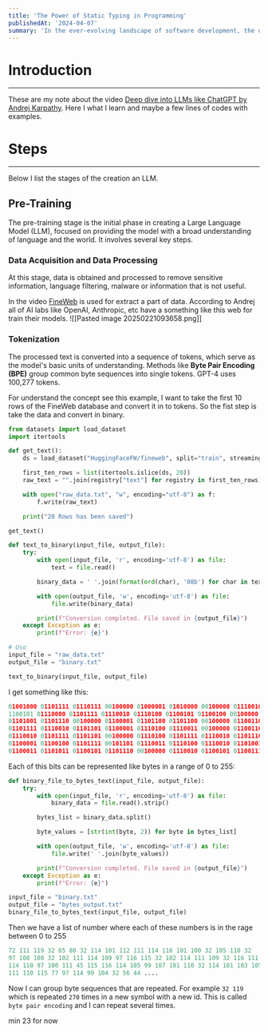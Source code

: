```yaml
---
title: 'The Power of Static Typing in Programming'
publishedAt: '2024-04-07'
summary: 'In the ever-evolving landscape of software development, the debate between dynamic and static typing continues to be a hot topic.'
---
```


# Introduction
---
These are my note about the video [Deep dive into LLMs like ChatGPT by Andrej Karpathy](https://www.youtube.com/watch?v=7xTGNNLPyMI&t=1430s&ab_channel=AndrejKarpathy). Here I what I learn and maybe a few lines of codes with examples.
# Steps
---
Below I list the stages of the creation an LLM.

## Pre-Training

The pre-training stage is the initial phase in creating a Large Language Model (LLM), focused on providing the model with a broad understanding of language and the world. It involves several key steps.

### **Data Acquisition and Data Processing**

At this stage, data is obtained and processed to remove sensitive information, language filtering, malware or information that is not useful.

In the video [FineWeb](https://huggingface.co/spaces/HuggingFaceFW/blogpost-fineweb-v1) is used for extract a part of data. According to Andrej all of AI labs like OpenAI, Anthropic, etc have a something like this web for train their models.
![[Pasted image 20250221093658.png]]
### Tokenization

The processed text is converted into a sequence of tokens, which serve as the model's basic units of understanding. Methods like **Byte Pair Encoding (BPE)** group common byte sequences into single tokens. GPT-4 uses 100,277 tokens.

For understand the concept see this example, I want to take the first 10 rows of the FineWeb database and convert it in to tokens. So the fist step is take the data and convert in binary.

```python
from datasets import load_dataset
import itertools

def get_text():
    ds = load_dataset("HuggingFaceFW/fineweb", split="train", streaming=True)

    first_ten_rows = list(itertools.islice(ds, 20))
    raw_text = "".join(registry["text"] for registry in first_ten_rows)

    with open("raw_data.txt", "w", encoding="utf-8") as f:
        f.write(raw_text)

    print("20 Rows has been saved")

get_text()
```

```python
def text_to_binary(input_file, output_file):
    try:
        with open(input_file, 'r', encoding='utf-8') as file:
            text = file.read()

        binary_data = ' '.join(format(ord(char), '08b') for char in text)

        with open(output_file, 'w', encoding='utf-8') as file:
            file.write(binary_data)

        print(f"Conversion completed. File saved in {output_file}")
    except Exception as e:
        print(f"Error: {e}")

# Uso
input_file = "raw_data.txt"
output_file = "binary.txt"

text_to_binary(input_file, output_file)
```

I get something like this:

```python
01001000 01101111 01110111 00100000 01000001 01010000 00100000 01110010
1100101 01110000 01101111 01110010 01110100 01100101 01100100 00100000
01101001 01101110 00100000 01100001 01101100 01101100 00100000 01100110
01101111 01110010 01101101 01100001 01110100 01110011 00100000 01100110
01110010 01101111 01101101 00100000 01110100 01101111 01110010 01101110
01100001 01100100 01101111 00101101 01110011 01110100 01110010 01101001
01100011 01101011 01100101 01101110 00100000 01110010 01100101 01100111 ....
```

Each of this bits can be represented like bytes in a range of 0 to 255:

```python
def binary_file_to_bytes_text(input_file, output_file):
    try:
        with open(input_file, 'r', encoding='utf-8') as file:
            binary_data = file.read().strip()

        bytes_list = binary_data.split()

        byte_values = [str(int(byte, 2)) for byte in bytes_list]

        with open(output_file, 'w', encoding='utf-8') as file:
            file.write(' '.join(byte_values))

        print(f"Conversion completed. File saved in {output_file}")
    except Exception as e:
        print(f"Error: {e}")

input_file = "binary.txt"
output_file = "bytes_output.txt"
binary_file_to_bytes_text(input_file, output_file)
```

Then we have a list of number where each of these numbers is in the rage between 0 to 255

```python
72 111 119 32 65 80 32 114 101 112 111 114 116 101 100 32 105 110 32
97 108 108 32 102 111 114 109 97 116 115 32 102 114 111 109 32 116 111
114 110 97 100 111 45 115 116 114 105 99 107 101 110 32 114 101 103 105
111 110 115 77 97 114 99 104 32 56 44 ....
```

Now I can group byte sequences that are repeated. For example `32 119` which is repeated `270` times in a new symbol with a new id. This is called `byte pair encoding` and I can repeat several times.

min 23 for now
